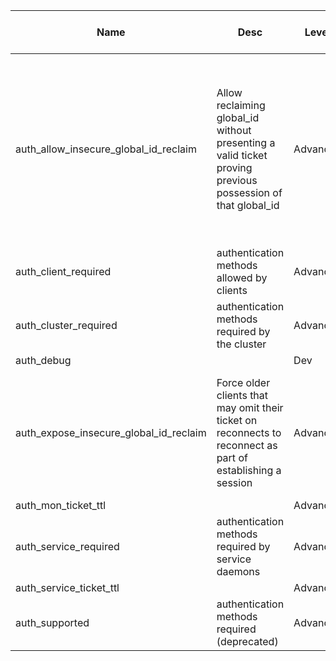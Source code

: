 | Name | Desc | Level | Type | non-Daemon Default | Daemon Default | Min | Max | Valid Values | verbatim | See also | Flags | Services | Validator | Long Desc | Tags |
| --- | --- | --- | --- | --- | --- | --- | --- | --- | --- | --- | --- | --- | --- | --- | --- |
| <span id="SP_auth_allow_insecure_global_id_reclaim">auth_allow_insecure_global_id_reclaim</span> |  Allow reclaiming global_id without presenting a valid ticket proving previous possession of that global_id | Advanced | Bool | True |  |  |  |  |  | [[mon_warn_on_insecure_global_id_reclaim](~/config/global/mon#SP_mon_warn_on_insecure_global_id_reclaim), [mon_warn_on_insecure_global_id_reclaim_allowed](~/config/global/mon#SP_mon_warn_on_insecure_global_id_reclaim_allowed), [auth_expose_insecure_global_id_reclaim](~/config/global/auth#SP_auth_expose_insecure_global_id_reclaim)] |  |  |  | Allowing unauthorized global_id (re)use poses a security risk. Unfortunately, older clients may omit their ticket on reconnects and therefore rely on this being allowed for preserving their global_id for the lifetime of the client instance. Setting this value to false would immediately prevent new connections from those clients (assuming auth_expose_insecure_global_id_reclaim set to true) and eventually break existing sessions as well (regardless of auth_expose_insecure_global_id_reclaim setting). |  |
| <span id="SP_auth_client_required">auth_client_required</span> |  authentication methods allowed by clients | Advanced | Str | cephx, none |  |  |  |  |  |  |  |  |  |  |  |
| <span id="SP_auth_cluster_required">auth_cluster_required</span> |  authentication methods required by the cluster | Advanced | Str | cephx |  |  |  |  |  |  |  |  |  |  |  |
| <span id="SP_auth_debug">auth_debug</span> |   | Dev | Bool | False |  |  |  |  |  |  |  |  |  |  |  |
| <span id="SP_auth_expose_insecure_global_id_reclaim">auth_expose_insecure_global_id_reclaim</span> |  Force older clients that may omit their ticket on reconnects to reconnect as part of establishing a session | Advanced | Bool | True |  |  |  |  |  | [[mon_warn_on_insecure_global_id_reclaim](~/config/global/mon#SP_mon_warn_on_insecure_global_id_reclaim), [mon_warn_on_insecure_global_id_reclaim_allowed](~/config/global/mon#SP_mon_warn_on_insecure_global_id_reclaim_allowed), [auth_allow_insecure_global_id_reclaim](~/config/global/auth#SP_auth_allow_insecure_global_id_reclaim)] |  |  |  | In permissive mode (auth_allow_insecure_global_id_reclaim set to true), this helps with identifying clients that are not patched. In enforcing mode (auth_allow_insecure_global_id_reclaim set to false), this is a fail-fast mechanism: don't establish a session that will almost inevitably be broken later. |  |
| <span id="SP_auth_mon_ticket_ttl">auth_mon_ticket_ttl</span> |   | Advanced | Float | 72_hr |  |  |  |  |  |  |  |  |  |  |  |
| <span id="SP_auth_service_required">auth_service_required</span> |  authentication methods required by service daemons | Advanced | Str | cephx |  |  |  |  |  |  |  |  |  |  |  |
| <span id="SP_auth_service_ticket_ttl">auth_service_ticket_ttl</span> |   | Advanced | Float | 1_hr |  |  |  |  |  |  |  |  |  |  |  |
| <span id="SP_auth_supported">auth_supported</span> |  authentication methods required (deprecated) | Advanced | Str |  |  |  |  |  |  |  |  |  |  |  |  |
